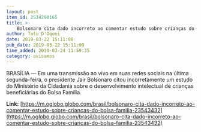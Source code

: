 ```yaml
---
layout: post
item_id: 2534290165
title: >-
    Bolsonaro cita dado incorreto ao comentar estudo sobre crianças do Bolsa Família
author: Tatu D'Oquei
date: 2019-03-22 15:11:00
pub_date: 2019-03-22 15:11:00
time_added: 2019-03-24 11:59:35
category: avisamos
---
```


BRASÍLIA — Em uma transmissão ao vivo em suas redes sociais na última segunda-feira, o presidente Jair Bolsonaro citou incorretamente um estudo do Ministério da Cidadania sobre o desenvolvimento intelectual de crianças beneficiárias do Bolsa Família.

**Link:** [https://m.oglobo.globo.com/brasil/bolsonaro-cita-dado-incorreto-ao-comentar-estudo-sobre-criancas-do-bolsa-familia-23543432](https://m.oglobo.globo.com/brasil/bolsonaro-cita-dado-incorreto-ao-comentar-estudo-sobre-criancas-do-bolsa-familia-23543432)

